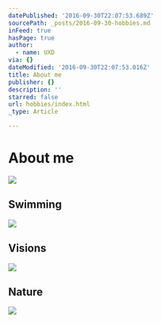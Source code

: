 ```yaml
---
datePublished: '2016-09-30T22:07:53.689Z'
sourcePath: _posts/2016-09-30-hobbies.md
inFeed: true
hasPage: true
author:
  - name: UXD
via: {}
dateModified: '2016-09-30T22:07:53.016Z'
title: About me
publisher: {}
description: ''
starred: false
url: hobbies/index.html
_type: Article

---
```

# About me
![](https://the-grid-user-content.s3-us-west-2.amazonaws.com/fecc9415-acfc-4ad6-bb0b-51d1bc02d465.gif)

## Swimming
![](https://the-grid-user-content.s3-us-west-2.amazonaws.com/21877d9e-447f-4a98-a69b-9cf3c2a482fb.gif)

## Visions
![](https://the-grid-user-content.s3-us-west-2.amazonaws.com/205a2ea4-1083-4c5b-a85a-0acbfd5c183f.gif)

## Nature
![](https://the-grid-user-content.s3-us-west-2.amazonaws.com/f6101595-53e6-437b-ae10-463ea9c6ec8c.gif)